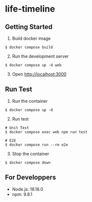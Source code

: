 # life-timeline

## Getting Started

1. Build docker image

```console
$ docker compose build
```

2. Run the development server

```consle
$ docker compose up -d web
```

3. Open [http://localhost:3000](http://localhost:3000)

## Run Test

1. Run the container

```console
$ docker compose up -d
```

2. Run test

```console
# Unit Test
$ docker compose exec web npm run test

# E2E
$ docker compose run --rm e2e
```

3. Stop the container

```console
$ docker compose down
```

## For Developpers

- Node.js: 18.16.0
- npm: 9.8.1
